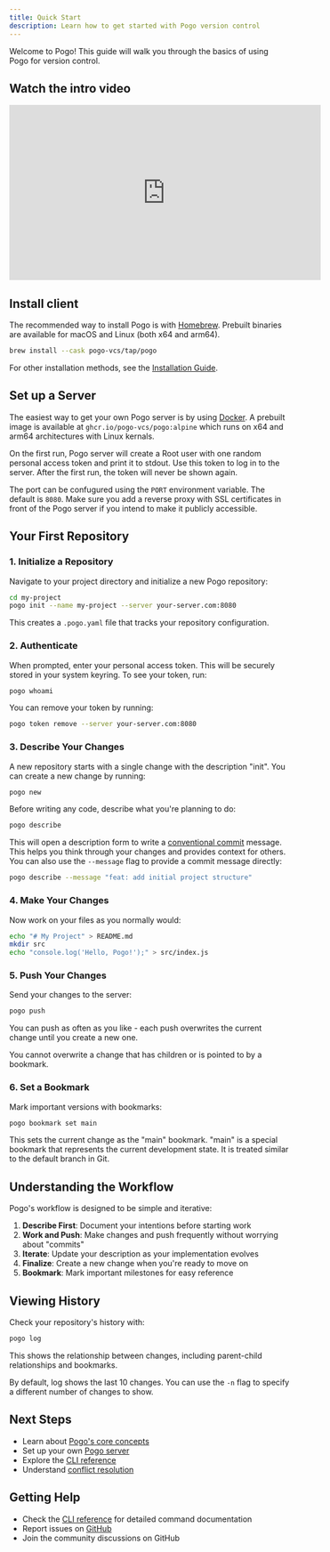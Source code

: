 ```yaml
---
title: Quick Start
description: Learn how to get started with Pogo version control
---
```


Welcome to Pogo! This guide will walk you through the basics of using Pogo for version control.

## Watch the intro video

<iframe
  class="video-frame"
  width="560"
  height="315"
  src="https://www.youtube-nocookie.com/embed/W6-YJHy7_A8?si=lLbdbEdpzg2n_79Z"
  frameborder="0"
  allow="accelerometer; autoplay; clipboard-write; encrypted-media; gyroscope; picture-in-picture; web-share"
  referrerpolicy="strict-origin-when-cross-origin"
  allowfullscreen
></iframe>

## Install client

The recommended way to install Pogo is with [Homebrew](https://brew.sh). Prebuilt binaries are available for macOS and Linux (both x64 and arm64).

```bash
brew install --cask pogo-vcs/tap/pogo
```

For other installation methods, see the [Installation Guide](/guides/installation).

## Set up a Server

The easiest way to get your own Pogo server is by using [Docker](https://www.docker.com). A prebuilt image is available at `ghcr.io/pogo-vcs/pogo:alpine` which runs on x64 and arm64 architectures with Linux kernals.

On the first run, Pogo server will create a Root user with one random personal access token and print it to stdout.
Use this token to log in to the server.
After the first run, the token will never be shown again.

The port can be confugured using the `PORT` environment variable. The default is `8080`.
Make sure you add a reverse proxy with SSL certificates in front of the Pogo server if you intend to make it publicly accessible.

## Your First Repository

### 1. Initialize a Repository

Navigate to your project directory and initialize a new Pogo repository:

```bash
cd my-project
pogo init --name my-project --server your-server.com:8080
```

This creates a `.pogo.yaml` file that tracks your repository configuration.

### 2. Authenticate

When prompted, enter your personal access token. This will be securely stored in your system keyring. To see your token, run:

```bash
pogo whoami
```

You can remove your token by running:

```bash
pogo token remove --server your-server.com:8080
```

### 3. Describe Your Changes

A new repository starts with a single change with the description "init". You can create a new change by running:

```bash
pogo new
```

Before writing any code, describe what you're planning to do:

```bash
pogo describe
```

This will open a description form to write a [conventional commit](https://www.conventionalcommits.org/en/v1.0.0/) message. This helps you think through your changes and provides context for others.
You can also use the `--message` flag to provide a commit message directly:

```bash
pogo describe --message "feat: add initial project structure"
```

### 4. Make Your Changes

Now work on your files as you normally would:

```bash
echo "# My Project" > README.md
mkdir src
echo "console.log('Hello, Pogo!');" > src/index.js
```

### 5. Push Your Changes

Send your changes to the server:

```bash
pogo push
```

You can push as often as you like - each push overwrites the current change until you create a new one.

You cannot overwrite a change that has children or is pointed to by a bookmark.

### 6. Set a Bookmark

Mark important versions with bookmarks:

```bash
pogo bookmark set main
```

This sets the current change as the "main" bookmark. "main" is a special bookmark that represents the current development state. It is treated similar to the default branch in Git.

## Understanding the Workflow

Pogo's workflow is designed to be simple and iterative:

1. **Describe First**: Document your intentions before starting work
2. **Work and Push**: Make changes and push frequently without worrying about "commits"
3. **Iterate**: Update your description as your implementation evolves
4. **Finalize**: Create a new change when you're ready to move on
5. **Bookmark**: Mark important milestones for easy reference

## Viewing History

Check your repository's history with:

```bash
pogo log
```

This shows the relationship between changes, including parent-child relationships and bookmarks.

By default, log shows the last 10 changes. You can use the `-n` flag to specify a different number of changes to show.

## Next Steps

- Learn about [Pogo's core concepts](/concepts/overview)
- Set up your own [Pogo server](/guides/server-setup)
- Explore the [CLI reference](/reference/commands)
- Understand [conflict resolution](/concepts/conflicts)

## Getting Help

- Check the [CLI reference](/reference/commands) for detailed command documentation
- Report issues on [GitHub](https://github.com/pogo-vcs/pogo/issues)
- Join the community discussions on GitHub
